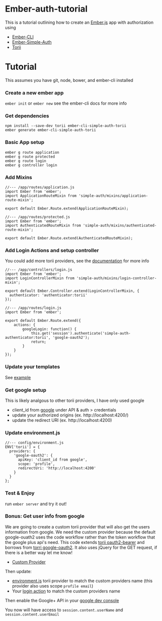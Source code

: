 # Ember-auth-tutorial

This is a tutorial outlining how to create an [Ember.js](http://emberjs.com) app with authorization using

- [Ember-CLI](http://www.ember-cli.com/)
- [Ember-Simple-Auth](https://github.com/simplabs/ember-simple-auth)
- [Torii](https://github.com/Vestorly/torii)


# Tutorial

This assumes you have git, node, bower, and ember-cli installed

### Create a new ember app

`ember init` or `ember new` see the ember-cli docs for more info



### Get dependencies

```
npm install --save-dev torii ember-cli-simple-auth-torii
ember generate ember-cli-simple-auth-torii
```



### Basic App setup

```
ember g route application
ember g route protected
ember g route login
ember g controller login
```



### Add Mixins

```
//--- /app/routes/application.js
import Ember from 'ember';
import ApplicationRouteMixin from 'simple-auth/mixins/application-route-mixin';

export default Ember.Route.extend(ApplicationRouteMixin);
```

```
//--- /app/routes/protected.js
import Ember from 'ember';
import AuthenticatedRouteMixin from 'simple-auth/mixins/authenticated-route-mixin';

export default Ember.Route.extend(AuthenticatedRouteMixin);
```



### Add Login Actions and setup controller

You could add more torii providers, see the [documentation](https://github.com/Vestorly/torii) for more info

```
//--- /app/controllers/login.js
import Ember from 'ember';
import LoginControllerMixin from 'simple-auth/mixins/login-controller-mixin';

export default Ember.Controller.extend(LoginControllerMixin, {
  authenticator: 'authenticator:torii'
});
```

```
//--- /app/routes/login.js
import Ember from 'ember';

export default Ember.Route.extend({
	actions: {
		googleLogin: function() {
			this.get('session').authenticate('simple-auth-authenticator:torii', 'google-oauth2');
			return;
		}
	}
});
```



### Update your templates

See [example](https://github.com/Frozenfire92/EmberAuthTutorial/tree/master/app/templates)



### Get google setup

This is likely analgous to other torii providers, I have only used google
- client_id from [google](https://console.developers.google.com/project) under API & auth > credentials
- update your authorized origins (ex. http://localhost:4200/)
- update the redirect URI (ex. http://localhost:4200)



### Update environment.js

```
//--- config/environment.js
ENV['torii'] = {
  providers: {
    'google-oauth2': {
      apiKey: 'client_id from google',
      scope: 'profile',
      redirectUri: 'http://localhost:4200'
    }
  }
};
```



### Test & Enjoy

run `ember server` and try it out!



### Bonus: Get user info from google

We are going to create a custom torii provider that will also get the users information from google.
We need the custom provider because the default google-ouath2 uses the code workflow rather than the
token workflow that the google plus api's need. This code extends [torii oauth2-bearer](https://github.com/Vestorly/torii/blob/master/lib/torii/providers/oauth2-bearer.js) and borrows from [torri google-oauth2](https://github.com/Vestorly/torii/blob/master/lib/torii/providers/google-oauth2.js). It also uses jQuery for the GET request, if there is a better way let me know!

- [Custom Provider](https://github.com/Frozenfire92/EmberAuthTutorial/blob/master/app/torii-providers/google-token.js)

Then update:

- [environment.js](https://github.com/Frozenfire92/EmberAuthTutorial/blob/master/config/environment.js) torii provider to match the custom providers name (this provider also uses scope `profile email`)
- Your [login action](https://github.com/Frozenfire92/EmberAuthTutorial/blob/master/app/routes/login.js) to match the custom providers name

Then enable the Google+ API in your [google dev console](https://console.developers.google.com/project)

You now will have access to `session.content.userName` and `session.content.userEmail`
